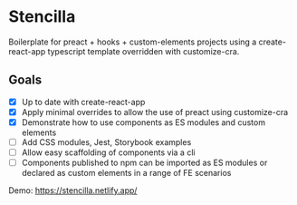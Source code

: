 # Stencilla

Boilerplate for preact + hooks + custom-elements projects using a create-react-app typescript template overridden with customize-cra.

## Goals

- [x] Up to date with create-react-app
- [x] Apply minimal overrides to allow the use of preact using customize-cra
- [x] Demonstrate how to use components as ES modules and custom elements
- [ ] Add CSS modules, Jest, Storybook examples
- [ ] Allow easy scaffolding of components via a cli
- [ ] Components published to npm can be imported as ES modules or declared as custom elements in a range of FE scenarios

Demo: https://stencilla.netlify.app/